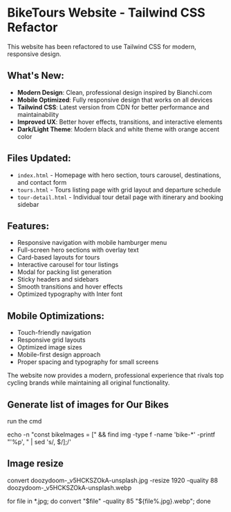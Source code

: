# BikeTours Website - Tailwind CSS Refactor

This website has been refactored to use Tailwind CSS for modern, responsive design.

## What's New:
- **Modern Design**: Clean, professional design inspired by Bianchi.com
- **Mobile Optimized**: Fully responsive design that works on all devices
- **Tailwind CSS**: Latest version from CDN for better performance and maintainability
- **Improved UX**: Better hover effects, transitions, and interactive elements
- **Dark/Light Theme**: Modern black and white theme with orange accent color

## Files Updated:
- `index.html` - Homepage with hero section, tours carousel, destinations, and contact form
- `tours.html` - Tours listing page with grid layout and departure schedule
- `tour-detail.html` - Individual tour detail page with itinerary and booking sidebar

## Features:
- Responsive navigation with mobile hamburger menu
- Full-screen hero sections with overlay text
- Card-based layouts for tours
- Interactive carousel for tour listings
- Modal for packing list generation
- Sticky headers and sidebars
- Smooth transitions and hover effects
- Optimized typography with Inter font

## Mobile Optimizations:
- Touch-friendly navigation
- Responsive grid layouts
- Optimized image sizes
- Mobile-first design approach
- Proper spacing and typography for small screens

The website now provides a modern, professional experience that rivals top cycling brands while maintaining all original functionality.

## Generate list of images for Our Bikes
run the cmd

echo -n "const bikeImages = [" && find img -type f -name 'bike-*' -printf "'%p', " | sed 's/, $/\];/'

## Image resize

convert doozydoom-_v5HCKSZOkA-unsplash.jpg -resize 1920 -quality 88 doozydoom-_v5HCKSZOkA-unsplash.webp

for file in *.jpg; do convert "$file" -quality 85 "${file%.jpg}.webp"; done